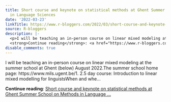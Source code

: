 ```yaml
---
title: Short course and keynote on statistical methods at Ghent Summer School on Methods
  in Language Sciences
date: '2022-03-23'
linkTitle: https://www.r-bloggers.com/2022/03/short-course-and-keynote-on-statistical-methods-at-ghent-summer-school-on-methods-in-language-sciences/
source: R-bloggers
description: |-
  <p>I will be teaching an in-person course on linear mixed modeling at the summer school at Ghent (below) August 2022.The summer school home page: https://www.mils.ugent.be/1. 2.5 day course: Introduction to linear mixed modelling for linguistsWhen and whe...</p>
  <strong>Continue reading</strong>: <a href="https://www.r-bloggers.com/2022/03/short-course-and-keynote-on-statistical-methods-at-ghent-summer-school-on-methods-in-language-sciences/">Short course and keynote on statistical methods at Ghent Summer School on Methods in Language ...
disable_comments: true
---
```

<p>I will be teaching an in-person course on linear mixed modeling at the summer school at Ghent (below) August 2022.The summer school home page: https://www.mils.ugent.be/1. 2.5 day course: Introduction to linear mixed modelling for linguistsWhen and whe...</p>
<strong>Continue reading</strong>: <a href="https://www.r-bloggers.com/2022/03/short-course-and-keynote-on-statistical-methods-at-ghent-summer-school-on-methods-in-language-sciences/">Short course and keynote on statistical methods at Ghent Summer School on Methods in Language ...